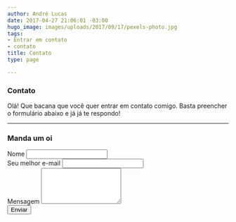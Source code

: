 ```yaml
---
author: André Lucas
date: 2017-04-27 21:06:01 -03:00
hugo_image: images/uploads/2017/09/17/pexels-photo.jpg
tags:
- Entrar em contato
- contato
title: Contato
type: page

---
```

<div class="row"><div class=" col-md-4">
<h3>Contato</h3>
</div><div class=" col-md-8">
<p>Olá! Que bacana que você quer entrar em contato comigo. Basta preencher o formulário abaixo e já já te respondo!</p>
</div></div>
<hr>
<div class="row"><div class=" col-md-4">
<h3>Manda um oi</h3>
</div><div class=" col-md-8">
<div role="form" lang="pt-BR" dir="ltr">
<div id="mauticform_wrapper_contatoandrelugblog" class="mauticform_wrapper mauticform-page-1" data-mautic-form-page="1">
<div class="screen-reader-response"></div>
<form method="POST" name="Contato André Lug" id="contactForm" action="https://mkt.igluonline.com/form/submit?formId=7" data-mautic-form="contatoandrelugblog">
  <div class="mauticform-error" id="mauticform_contatoandrelugblog_error"></div>
  <div class="mauticform-message" id="mauticform_contatoandrelugblog_message"></div>
<div class="row">
<div class="col-md-6">
<div class="form-group"><div id="mauticform_contatoandrelugblog_nome" data-validate="nome" data-validation-type="text" class="mauticform-row mauticform-text mauticform-field-1 mauticform-required">
                    <label id="mauticform_label_contatoandrelugblog_nome" for="mauticform_input_contatoandrelugblog_nome" class="mauticform-label">Nome</label>
                    <input id="mauticform_input_contatoandrelugblog_nome" name="mauticform[nome]" value="" class="mauticform-input form-control"
                        type="text" />
                    <span class="mauticform-errormsg" style="display: none;">Isso é obrigatório.</span>
                </div></div>
</div><div class="col-md-6">
<div class="form-group"><div id="mauticform_contatoandrelugblog_seu_melhor_email" data-validate="seu_melhor_email"
                    data-validation-type="email" class="mauticform-row mauticform-email mauticform-field-2 mauticform-required">
                    <label id="mauticform_label_contatoandrelugblog_seu_melhor_email" for="mauticform_input_contatoandrelugblog_seu_melhor_email"
                        class="mauticform-label">Seu melhor e-mail</label>
                    <input id="mauticform_input_contatoandrelugblog_seu_melhor_email" name="mauticform[seu_melhor_email]"
                        value="" class="mauticform-input form-control" type="email" />
                    <span class="mauticform-errormsg" style="display: none;">Isso é obrigatório.</span>
                </div></div>
</div>
</div>
<div class="form-group"><div id="mauticform_contatoandrelugblog_mensagem" data-validate="mensagem" data-validation-type="textarea"
                    class="mauticform-row mauticform-text mauticform-field-3 mauticform-required">
                    <label id="mauticform_label_contatoandrelugblog_mensagem" for="mauticform_input_contatoandrelugblog_mensagem"
                        class="mauticform-label">Mensagem</label>
                    <textarea id="mauticform_input_contatoandrelugblog_mensagem" name="mauticform[mensagem]" class="mauticform-textarea form-control" rows="5"></textarea>
                    <span class="mauticform-errormsg" style="display: none;">Isso é obrigatório.</span>
                </div></div>
<div class="form-group"><div id="mauticform_contatoandrelugblog_submit" class="mauticform-row mauticform-button-wrapper mauticform-field-4">
                    <button type="submit" name="mauticform[submit]" id="mauticform_input_contatoandrelugblog_submit" name="mauticform[submit]"
                        value="" class="mauticform-button btn btn-default btn btn-primary" value="1" style="cursor:pointer">Enviar</button>
                </div></div><div class=" alert"></div>
<input type="hidden" name="mauticform[formId]" id="mauticform_contatoandrelugblog_id" value="7" />
        <input type="hidden" name="mauticform[return]" id="mauticform_contatoandrelugblog_return" value="" />
        <input type="hidden" name="mauticform[formName]" id="mauticform_contatoandrelugblog_name" value="contatoandrelugblog" />
</form>
</div>
</div>
</div></div>
